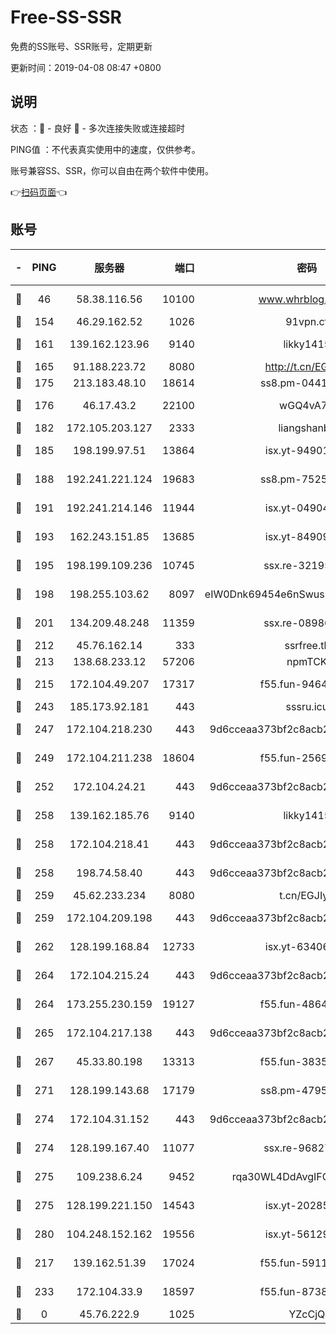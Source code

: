 # Free-SS-SSR

免费的SS账号、SSR账号，定期更新

更新时间：2019-04-08 08:47 +0800

## 说明

状态     ：🙂 - 良好 🙁 - 多次连接失败或连接超时

PING值   ：不代表真实使用中的速度，仅供参考。

账号兼容SS、SSR，你可以自由在两个软件中使用。

👉[扫码页面](https://liesauer.github.io/Free-SS-SSR/)👈

## 账号

|-|PING|服务器|端口|密码|加密方式|区域|
|:----:|:----:|:-----:|-----:|:----:|:----:|:----:|
|🙂|46|58.38.116.56|10100|www.whrblog.online|aes-256-cfb|CN|
|🙂|154|46.29.162.52|1026|91vpn.cf|rc4-md5|RU|
|🙂|161|139.162.123.96|9140|likky1415|aes-256-cfb|JP|
|🙂|165|91.188.223.72|8080|http://t.cn/EGJIyrl|rc4-md5|RU|
|🙂|175|213.183.48.10|18614|ss8.pm-04416552|rc4-md5|RU|
|🙂|176|46.17.43.2|22100|wGQ4vA7D|aes-256-gcm|RU|
|🙂|182|172.105.203.127|2333|liangshanbo|chacha20|JP|
|🙂|185|198.199.97.51|13864|isx.yt-94901280|aes-256-cfb|US|
|🙂|188|192.241.221.124|19683|ss8.pm-75256760|aes-256-cfb|US|
|🙂|191|192.241.214.146|11944|isx.yt-04904484|aes-256-cfb|US|
|🙂|193|162.243.151.85|13685|isx.yt-84909187|aes-256-cfb|US|
|🙂|195|198.199.109.236|10745|ssx.re-32195658|aes-256-cfb|US|
|🙂|198|198.255.103.62|8097|eIW0Dnk69454e6nSwuspv9DmS201tQ0D|aes-256-cfb|US|
|🙂|201|134.209.48.248|11359|ssx.re-08986796|aes-256-cfb|US|
|🙂|212|45.76.162.14|333|ssrfree.tk|rc4|SG|
|🙂|213|138.68.233.12|57206|npmTCK|rc4-md5|US|
|🙂|215|172.104.49.207|17317|f55.fun-94641583|aes-256-cfb|SG|
|🙂|243|185.173.92.181|443|sssru.icu|rc4-md5|RU|
|🙂|247|172.104.218.230|443|9d6cceaa373bf2c8acb22e60b6a58be6|aes-256-cfb|US|
|🙂|249|172.104.211.238|18604|f55.fun-25694598|aes-256-cfb|US|
|🙂|252|172.104.24.21|443|9d6cceaa373bf2c8acb22e60b6a58be6|aes-256-cfb|US|
|🙂|258|139.162.185.76|9140|likky1415|aes-256-cfb|DE|
|🙂|258|172.104.218.41|443|9d6cceaa373bf2c8acb22e60b6a58be6|aes-256-cfb|US|
|🙂|258|198.74.58.40|443|9d6cceaa373bf2c8acb22e60b6a58be6|aes-256-cfb|US|
|🙂|259|45.62.233.234|8080|t.cn/EGJIyrl|rc4-md5|CA|
|🙂|259|172.104.209.198|443|9d6cceaa373bf2c8acb22e60b6a58be6|aes-256-cfb|US|
|🙂|262|128.199.168.84|12733|isx.yt-63406033|aes-256-cfb|SG|
|🙂|264|172.104.215.24|443|9d6cceaa373bf2c8acb22e60b6a58be6|aes-256-cfb|US|
|🙂|264|173.255.230.159|19127|f55.fun-48647805|aes-256-cfb|US|
|🙂|265|172.104.217.138|443|9d6cceaa373bf2c8acb22e60b6a58be6|aes-256-cfb|US|
|🙂|267|45.33.80.198|13313|f55.fun-38359488|aes-256-cfb|US|
|🙂|271|128.199.143.68|17179|ss8.pm-47958720|aes-256-cfb|SG|
|🙂|274|172.104.31.152|443|9d6cceaa373bf2c8acb22e60b6a58be6|aes-256-cfb|US|
|🙂|274|128.199.167.40|11077|ssx.re-96827305|aes-256-cfb|SG|
|🙂|275|109.238.6.24|9452|rqa30WL4DdAvgIFG6Fs3znzTa|aes-256-cfb|FR|
|🙂|275|128.199.221.150|14543|isx.yt-20285065|aes-256-cfb|SG|
|🙂|280|104.248.152.162|19556|isx.yt-56129369|aes-256-cfb|SG|
|🙂|217|139.162.51.39|17024|f55.fun-59119337|aes-256-cfb|SG|
|🙂|233|172.104.33.9|18597|f55.fun-87384833|aes-256-cfb|SG|
|🙁|0|45.76.222.9|1025|YZcCjQ|rc4-md5|JP|
